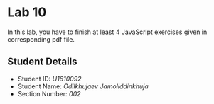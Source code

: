 # Lab 10

In this lab, you have to finish at least 4 JavaScript exercises given in corresponding pdf file. 


## Student Details

- Student ID: *U1610092*
- Student Name: *Odilkhujaev Jamoliddinkhuja*
- Section Number: *002*
